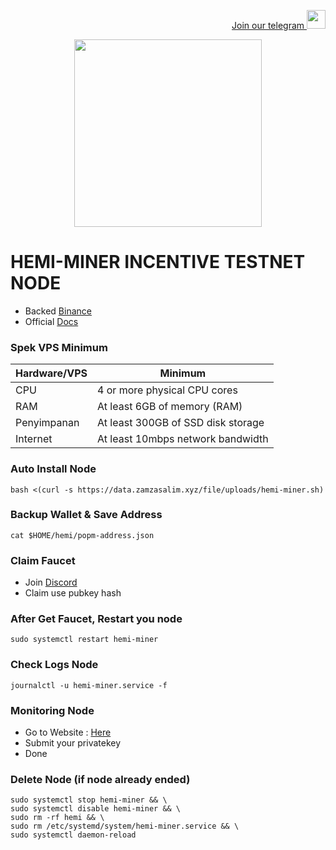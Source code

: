<p style="font-size:14px" align="right">
<a href="https://t.me/airdropasc" target="_blank">Join our telegram <img src="https://user-images.githubusercontent.com/50621007/183283867-56b4d69f-bc6e-4939-b00a-72aa019d1aea.png" width="30"/></a>
</p>

<p align="center">
  <img height="300" height="auto" src="https://user-images.githubusercontent.com/109174478/209359981-dc19b4bf-854d-4a2a-b803-2547a7fa43f2.jpg">
</p>

# HEMI-MINER INCENTIVE TESTNET NODE
- Backed [Binance](https://x.com/hemi_xyz/status/1836392405328638427)
- Official [Docs](https://docs.hemi.xyz/how-to-tutorials/using-hemi/pop-mining/setup-part-1)
### Spek VPS Minimum
|  Hardware/VPS |  Minimum |
| ------------ | ------------ |
| CPU  | 4 or more physical CPU cores  |
| RAM | At least 6GB of memory (RAM) |
| Penyimpanan  | At least 300GB of SSD disk storage |
| Internet | At least 10mbps network bandwidth |
### Auto Install Node
```
bash <(curl -s https://data.zamzasalim.xyz/file/uploads/hemi-miner.sh)
```
### Backup Wallet & Save Address
```
cat $HOME/hemi/popm-address.json
```
### Claim Faucet
- Join [Discord](https://discord.gg/hemixyz)
- Claim use pubkey hash
### After Get Faucet, Restart you node
```
sudo systemctl restart hemi-miner
```
### Check Logs Node
```
journalctl -u hemi-miner.service -f
```
### Monitoring Node
- Go to Website : [Here](https://pop-miner.hemi.xyz/manage)
- Submit your privatekey
- Done
### Delete Node (if node already ended)
```
sudo systemctl stop hemi-miner && \
sudo systemctl disable hemi-miner && \
sudo rm -rf hemi && \
sudo rm /etc/systemd/system/hemi-miner.service && \
sudo systemctl daemon-reload
```

